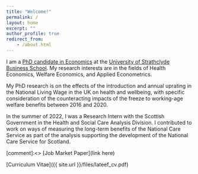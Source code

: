 ```yaml
---
title: "Welcome!"
permalink: /
layout: home
excerpt: ""
author_profile: true
redirect_from:
    - /about.html
---
```



I am a [PhD candidate in Economics](https://pureportal.strath.ac.uk/en/persons/lateef-akanni) at the [University of Strathclyde Business School](https://www.strath.ac.uk/business/economics/). My research interests are in the fields of Health Economics, Welfare Economics, and Applied Econometrics.

My PhD research is on the effects of the introduction and annual uprating in the National Living Wage in the UK on health and wellbeing, with specific consideration of the counteracting impacts of the freeze to working-age welfare benefits between 2016 and 2020.

In the summer of 2022, I was a Research Intern with the Scottish Government in the Health and Social Care Analysis Division. I contributed to work on ways of measuring the long-term benefits of the National Care Service as part of the analysis supporting the development of the National Care Service for Scotland.

[comment]:<> [Job Market Paper](link here)

[Curriculum Vitae]({{ site.url }}/files/lateef_cv.pdf)

